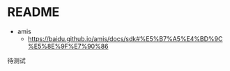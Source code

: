 # README

- amis 
    - https://baidu.github.io/amis/docs/sdk#%E5%B7%A5%E4%BD%9C%E5%8E%9F%E7%90%86

待测试    